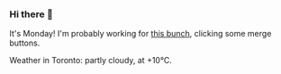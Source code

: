 ### Hi there :wave:

It's Monday! I'm probably working for [this bunch](https://github.com/kohofinancial), clicking some merge buttons.

Weather in Toronto: partly cloudy, at +10°C.
